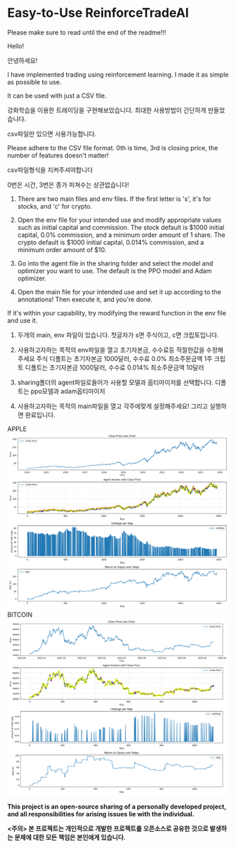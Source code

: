 # Easy-to-Use ReinforceTradeAI

Please make sure to read until the end of the readme!!!

Hello!

안녕하세요!

I have implemented trading using reinforcement learning.
I made it as simple as possible to use.

It can be used with just a CSV file.

강화학습을 이용한 트레이딩을 구현해보았습니다.
최대한 사용방법이 간단하게 만들었습니다.

csv파일만 있으면 사용가능합니다.

Please adhere to the CSV file format.
0th is time, 3rd is closing price, the number of features doesn't matter!

csv파일형식을 지켜주셔야합니다

0번은 시간, 3번은 종가 피쳐수는 상관없습니다!

1. There are two main files and env files.
    If the first letter is 's', it's for stocks, and 'c' for crypto.

2. Open the env file for your intended use and modify appropriate values such as initial capital and commission.
    The stock default is $1000 initial capital, 0.0% commission, and a minimum order amount of 1 share.
    The crypto default is $1000 initial capital, 0.014% commission, and a minimum order amount of $10.

3. Go into the agent file in the sharing folder and select the model and optimizer you want to use.
    The default is the PPO model and Adam optimizer.

4. Open the main file for your intended use and set it up according to the annotations!
    Then execute it, and you're done.

If it's within your capability, try modifying the reward function in the env file and use it.

1. 두개의 main, env 파일이 있습니다.
    첫글자가 s면 주식이고, c면 크립토입니다.
   
2. 사용하고자하는 목적의 env파일을 열고 초기자본금, 수수료등 적절한값을 수정해주세요
    주식 디폴트는 초기자본금 1000달러, 수수료 0.0% 최소주문금액 1주
    크립토 디폴트는 초기자본금 1000달러, 수수료 0.014% 최소주문금액 10달러
   
3. sharing폴더의 agent파일로들어가 사용할 모델과 옵티마이저를 선택합니다.
    디폴트는 ppo모델과 adam옵티마이저
   
4. 사용하고자하는 목적의 main파일을 열고 각주에맞게 설정해주세요!
   그리고 실행하면 완료입니다.

APPLE
![ex stock](ex_stock_img.png)
BITCOIN
![ex crypto](ex_crypto_img.png)

**<Caution>
This project is an open-source sharing of a personally developed project,
and all responsibilities for arising issues lie with the individual.**

**<주의>
본 프로젝트는 개인적으로 개발한 프로젝트를 오픈소스로 공유한 것으로
발생하는 문제에 대한 모든 책임은 본인에게 있습니다.**

